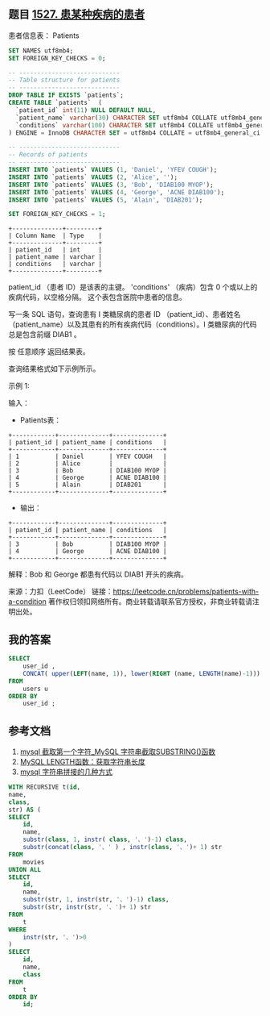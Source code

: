 



## 题目 [1527. 患某种疾病的患者](https://leetcode.cn/problems/patients-with-a-condition/)



患者信息表： Patients



```sql
SET NAMES utf8mb4;
SET FOREIGN_KEY_CHECKS = 0;

-- ----------------------------
-- Table structure for patients
-- ----------------------------
DROP TABLE IF EXISTS `patients`;
CREATE TABLE `patients`  (
  `patient_id` int(11) NULL DEFAULT NULL,
  `patient_name` varchar(30) CHARACTER SET utf8mb4 COLLATE utf8mb4_general_ci NULL DEFAULT NULL,
  `conditions` varchar(100) CHARACTER SET utf8mb4 COLLATE utf8mb4_general_ci NULL DEFAULT NULL
) ENGINE = InnoDB CHARACTER SET = utf8mb4 COLLATE = utf8mb4_general_ci ROW_FORMAT = Dynamic;

-- ----------------------------
-- Records of patients
-- ----------------------------
INSERT INTO `patients` VALUES (1, 'Daniel', 'YFEV COUGH');
INSERT INTO `patients` VALUES (2, 'Alice', '');
INSERT INTO `patients` VALUES (3, 'Bob', 'DIAB100 MYOP');
INSERT INTO `patients` VALUES (4, 'George', 'ACNE DIAB100');
INSERT INTO `patients` VALUES (5, 'Alain', 'DIAB201');

SET FOREIGN_KEY_CHECKS = 1;
```





```
+--------------+---------+
| Column Name  | Type    |
+--------------+---------+
| patient_id   | int     |
| patient_name | varchar |
| conditions   | varchar |
+--------------+---------+
```


patient_id （患者 ID）是该表的主键。
'conditions' （疾病）包含 0 个或以上的疾病代码，以空格分隔。
这个表包含医院中患者的信息。


写一条 SQL 语句，查询患有 I 类糖尿病的患者 ID （patient_id）、患者姓名（patient_name）以及其患有的所有疾病代码（conditions）。I 类糖尿病的代码总是包含前缀 DIAB1 。

按 任意顺序 返回结果表。

查询结果格式如下示例所示。

 

示例 1:

输入：

* Patients表：

```
+------------+--------------+--------------+
| patient_id | patient_name | conditions   |
+------------+--------------+--------------+
| 1          | Daniel       | YFEV COUGH   |
| 2          | Alice        |              |
| 3          | Bob          | DIAB100 MYOP |
| 4          | George       | ACNE DIAB100 |
| 5          | Alain        | DIAB201      |
+------------+--------------+--------------+
```

* 输出：

```
+------------+--------------+--------------+
| patient_id | patient_name | conditions   |
+------------+--------------+--------------+
| 3          | Bob          | DIAB100 MYOP |
| 4          | George       | ACNE DIAB100 | 
+------------+--------------+--------------+
```


解释：Bob 和 George 都患有代码以 DIAB1 开头的疾病。

来源：力扣（LeetCode）
链接：https://leetcode.cn/problems/patients-with-a-condition
著作权归领扣网络所有。商业转载请联系官方授权，非商业转载请注明出处。



## 我的答案

```sql
SELECT
	user_id ,
	CONCAT( upper(LEFT(name, 1)), lower(RIGHT (name, LENGTH(name)-1))) AS name
FROM
	users u
ORDER BY
	user_id ;
```

## 参考文档

1. [mysql 截取第一个字符_MySQL 字符串截取SUBSTRING()函数](https://blog.csdn.net/weixin_39640417/article/details/113305816)
2. [MySQL LENGTH函数：获取字符串长度](http://c.biancheng.net/mysql/length.html)
3. [mysql 字符串拼接的几种方式](https://blog.csdn.net/syslbjjly/article/details/90640975)





```sql
WITH RECURSIVE t(id,
name,
class,
str) AS (
SELECT
	id,
	name,
	substr(class, 1, instr( class, '、')-1) class,
	substr(concat(class, '、' ) , instr(class, '、')+ 1) str
FROM
	movies
UNION ALL
SELECT
	id,
	name,
	substr(str, 1, instr(str, '、')-1) class,
	substr(str, instr(str, '、')+ 1) str
FROM
	t
WHERE
	instr(str, '、')>0
)
SELECT
	id,
	name,
	class
FROM
	t
ORDER BY
	id;
```

